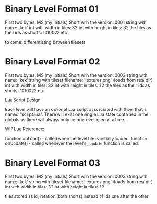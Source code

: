 # Binary Level Format 01

First two bytes: MS (my initials)
Short with the version: 0001
string with name: 'kek'
int with width in tiles: 32
int with height in tiles: 32
the tiles as their ids as shorts: 1010022 etc

to come: differentiating between tilesets

# Binary Level Format 02

First two bytes: MS (my initials)
Short with the version: 0003
string with name: 'kek'
string with tileset filename: 'textures.png' (loads from res/ dir)
int with width in tiles: 32
int with height in tiles: 32
the tiles as their ids as shorts: 1010022 etc

Lua Script Design

Each level will have an optional Lua script assosciated with them that is named "script.lua".
There will exist one single Lua state contained in the globals as there will always only be one level open
at a time.

WIP Lua Reference:

function onLoad() - called when the level file is initially loaded.
function onUpdate() - called whenever the level's `_update` function is called.

# Binary Level Format 03

First two bytes: MS (my initials)
Short with the version: 0003
string with name: 'kek'
string with tileset filename: 'textures.png' (loads from res/ dir)
int with width in tiles: 32
int with height in tiles: 32

tiles stored as
id, rotation (both shorts)
instead of ids one after the other
